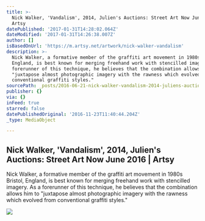 ```yaml
---
title: >-
  Nick Walker, 'Vandalism', 2014, Julien's Auctions: Street Art Now June 2016 |
  Artsy
datePublished: '2017-01-31T14:28:02.064Z'
dateModified: '2017-01-31T14:26:38.007Z'
author: []
isBasedOnUrl: 'https://m.artsy.net/artwork/nick-walker-vandalism'
description: >-
  Nick Walker, a formative member of the graffiti art movement in 1980s Bristol,
  England, is best known for merging freehand work with stencilled imagery. As a
  forerunner of this technique, he believes that the combination allows him to
  "juxtapose almost photographic imagery with the rawness which evolved from
  conventional graffiti styles."
sourcePath: _posts/2016-06-21-nick-walker-vandalism-2014-juliens-auctions-street-ar.md
publisher: {}
via: {}
inFeed: true
starred: false
datePublishedOriginal: '2016-11-23T11:40:44.204Z'
_type: MediaObject

---
```

<article style=""><h1>Nick Walker, 'Vandalism', 2014, Julien's Auctions: Street Art Now June 2016 | Artsy</h1><p>Nick Walker, a formative member of the graffiti art movement in 1980s Bristol, England, is best known for merging freehand work with stencilled imagery. As a forerunner of this technique, he believes that the combination allows him to "juxtapose almost photographic imagery with the rawness which evolved from conventional graffiti styles."</p><img src="https://d32dm0rphc51dk.cloudfront.net/9PQH3_0cTlLsyuKTCEmS6A/large.jpg" /></article>